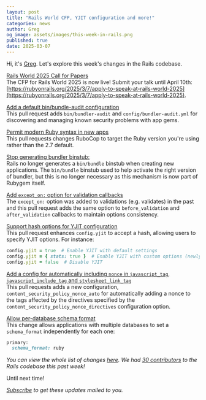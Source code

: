 ```yaml
---
layout: post
title: "Rails World CFP, YJIT configuration and more!"
categories: news
author: Greg
og_image: assets/images/this-week-in-rails.png
published: true
date: 2025-03-07
---
```



Hi, it's [Greg](https://greg.molnar.io). Let's explore this week's changes in the Rails codebase.

[Rails World 2025 Call for Papers](https://rubyonrails.org/2025/3/7/apply-to-speak-at-rails-world-2025)  
The CFP for Rails World 2025 is now live! Submit your talk until April 10th: [https://rubyonrails.org/2025/3/7/apply-to-speak-at-rails-world-2025](https://rubyonrails.org/2025/3/7/apply-to-speak-at-rails-world-2025).

[Add a default bin/bundle-audit configuration](https://github.com/rails/rails/pull/54695)  
This pull request adds `bin/bundler-audit` and `config/bundler-audit.yml` for discovering and managing known security problems with app gems.

[Permit modern Ruby syntax in new apps](https://github.com/rails/rails/pull/54692)  
This pull requests changes RuboCop to target the Ruby version you're using rather than the 2.7 default.

[Stop generating bundler binstub:](https://github.com/rails/rails/pull/54687)  
Rails no longer generates a `bin/bundle` binstub when creating new applications.
The `bin/bundle` binstub used to help activate the right version of bundler, but
this is no longer necessary as this mechanism is now part of Rubygem itself.

[Add `except_on:` option for validation callbacks](https://github.com/rails/rails/pull/54665)  
The `except_on:` option was added to validations (e.g. validates) in the past and this pull request adds the same option to `before_validation` and `after_validation` callbacks to maintain options consistency.

[Support hash options for YJIT configuration](https://github.com/rails/rails/pull/54662)  
This pull request enhances `config.yjit` to accept a hash, allowing users to specify YJIT options.
For instance:

```ruby
config.yjit = true  # Enable YJIT with default settings
config.yjit = { stats: true }  # Enable YJIT with custom options (newly supported)
config.yjit = false  # Disable YJIT
```

[Add a config for automatically including `nonce` in `javascript_tag`, `javascript_include_tag` and `stylesheet_link_tag`](https://github.com/rails/rails/pull/53835)  
This pull requests adds a new configuration, `content_security_policy_nonce_auto` for automatically adding a nonce to the tags affected by the directives specified by the `content_security_policy_nonce_directives` configuration option.

[Allow per-database schema format](https://github.com/rails/rails/pull/53666)  
This change allows applications with multiple databases to set a `schema_format` independently for each one:
```ruby
primary:
  schema_format: ruby
```

_You can view the whole list of changes [here](https://github.com/rails/rails/compare/@%7B2025-02-28%7D...main@%7B2025-03-07%7D)._
_We had [30 contributors](https://contributors.rubyonrails.org/contributors/in-time-window/20250228-20250307) to the Rails codebase this past week!_

Until next time!

_[Subscribe](https://world.hey.com/this.week.in.rails) to get these updates mailed to you._
